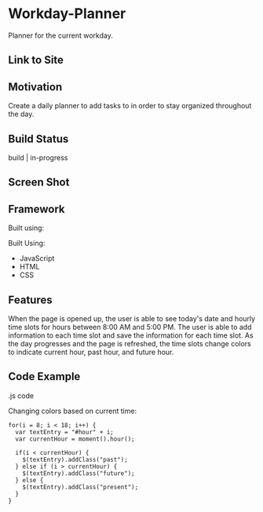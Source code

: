 # Workday-Planner
Planner for the current workday.


## Link to Site

## Motivation
Create a daily planner to add tasks to in order to stay organized throughout the day.

## Build Status
build | in-progress

## Screen Shot


## Framework

Built using:

Built Using:
 - JavaScript
 - HTML
 - CSS

## Features

When the page is opened up, the user is able to see today's date and hourly time slots for hours between 8:00 AM and 5:00 PM.  The user is able to add information to each time slot and save the information for each time slot.  As the day progresses and the page is refreshed, the time slots change colors to indicate current hour, past hour, and future hour.

## Code Example

.js code

Changing colors based on current time:

`````````````````````````
for(i = 8; i < 18; i++) {
  var textEntry = "#hour" + i;
  var currentHour = moment().hour();

  if(i < currentHour) {
    $(textEntry).addClass("past");
  } else if (i > currentHour) {
    $(textEntry).addClass("future");
  } else {
    $(textEntry).addClass("present");
  }
}
`````````````````````````